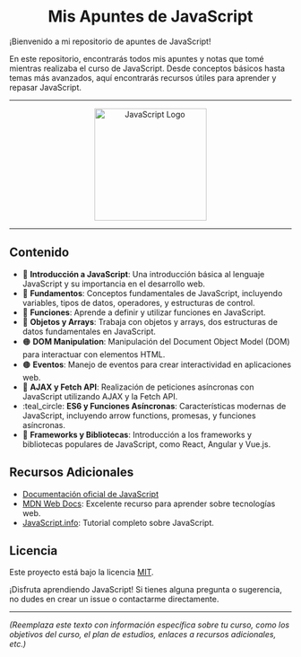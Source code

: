 

<h1 align="center">Mis Apuntes de JavaScript</h1>

¡Bienvenido a mi repositorio de apuntes de JavaScript!

En este repositorio, encontrarás todos mis apuntes y notas que tomé mientras realizaba el curso de JavaScript. Desde conceptos básicos hasta temas más avanzados, aquí encontrarás recursos útiles para aprender y repasar JavaScript.

----

<p align="center">
  <img src="https://upload.wikimedia.org/wikipedia/commons/thumb/9/99/Unofficial_JavaScript_logo_2.svg/512px-Unofficial_JavaScript_logo_2.svg.png" alt="JavaScript Logo" width="200">
</p>

----

## Contenido

- :small_blue_diamond: **Introducción a JavaScript**: Una introducción básica al lenguaje JavaScript y su importancia en el desarrollo web.
- :green_heart: **Fundamentos**: Conceptos fundamentales de JavaScript, incluyendo variables, tipos de datos, operadores, y estructuras de control.
- :red_circle: **Funciones**: Aprende a definir y utilizar funciones en JavaScript.
- :purple_heart: **Objetos y Arrays**: Trabaja con objetos y arrays, dos estructuras de datos fundamentales en JavaScript.
- :orange_circle: **DOM Manipulation**: Manipulación del Document Object Model (DOM) para interactuar con elementos HTML.
- :brown_circle: **Eventos**: Manejo de eventos para crear interactividad en aplicaciones web.
- :large_blue_diamond: **AJAX y Fetch API**: Realización de peticiones asíncronas con JavaScript utilizando AJAX y la Fetch API.
- :teal_circle: **ES6 y Funciones Asíncronas**: Características modernas de JavaScript, incluyendo arrow functions, promesas, y funciones asíncronas.
- :large_blue_circle: **Frameworks y Bibliotecas**: Introducción a los frameworks y bibliotecas populares de JavaScript, como React, Angular y Vue.js.

## Recursos Adicionales

- [Documentación oficial de JavaScript](https://developer.mozilla.org/es/docs/Web/JavaScript)
- [MDN Web Docs](https://developer.mozilla.org/es/docs/Web): Excelente recurso para aprender sobre tecnologías web.
- [JavaScript.info](https://javascript.info/): Tutorial completo sobre JavaScript.

## Licencia

Este proyecto está bajo la licencia [MIT](LICENSE).

¡Disfruta aprendiendo JavaScript! Si tienes alguna pregunta o sugerencia, no dudes en crear un issue o contactarme directamente.

---
*(Reemplaza este texto con información específica sobre tu curso, como los objetivos del curso, el plan de estudios, enlaces a recursos adicionales, etc.)*

